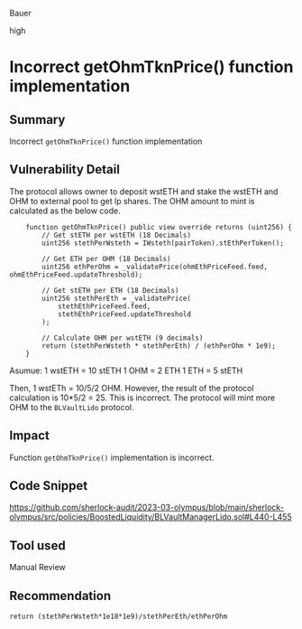 Bauer

high

# Incorrect getOhmTknPrice() function implementation

## Summary

Incorrect `getOhmTknPrice()` function implementation

## Vulnerability Detail
The protocol allows owner to deposit wstETH and stake the wstETH and OHM to external pool to get lp shares. The  OHM amount to mint is calculated as the below code.
```solidity
    function getOhmTknPrice() public view override returns (uint256) {
        // Get stETH per wstETH (18 Decimals)
        uint256 stethPerWsteth = IWsteth(pairToken).stEthPerToken();

        // Get ETH per OHM (18 Decimals)
        uint256 ethPerOhm = _validatePrice(ohmEthPriceFeed.feed, ohmEthPriceFeed.updateThreshold);

        // Get stETH per ETH (18 Decimals)
        uint256 stethPerEth = _validatePrice(
            stethEthPriceFeed.feed,
            stethEthPriceFeed.updateThreshold
        );

        // Calculate OHM per wstETH (9 decimals)
        return (stethPerWsteth * stethPerEth) / (ethPerOhm * 1e9);
    }
```
Asumue:
1 wstETH  = 10  stETH
1 OHM = 2 ETH
1 ETH = 5 stETH

Then, 1 wstETh = 10/5/2 OHM.
However, the result of the protocol calculation is 10*5/2 = 25. This is incorrect. The protocol will mint more OHM to  the ```BLVaultLido``` protocol.


## Impact
Function `getOhmTknPrice()`  implementation is incorrect.

## Code Snippet
https://github.com/sherlock-audit/2023-03-olympus/blob/main/sherlock-olympus/src/policies/BoostedLiquidity/BLVaultManagerLido.sol#L440-L455
## Tool used

Manual Review

## Recommendation
```solidity
return (stethPerWsteth*1e18*1e9)/stethPerEth/ethPerOhm
```
